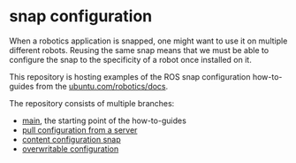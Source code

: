 # snap configuration

When a robotics application is snapped, one might want to use it on multiple different robots.
Reusing the same snap means that we must be able to configure the snap to the specificity of a robot once installed on it.

This repository is hosting examples of the ROS snap configuration how-to-guides from the [ubuntu.com/robotics/docs](ubuntu.com/robotics/docs).

The repository consists of multiple branches:
- [main](https://github.com/canonical/snap_configuration/tree/main), the starting point of the how-to-guides
- [pull configuration from a server](https://github.com/canonical/snap_configuration/tree/how-to/pull_configuration_from_a_server)
- [content configuration snap](https://github.com/canonical/snap_configuration/tree/how-to/content_sharing_configuration_snap)
- [overwritable configuration](https://github.com/canonical/snap_configuration/tree/how-to/overwritable_configuration)
